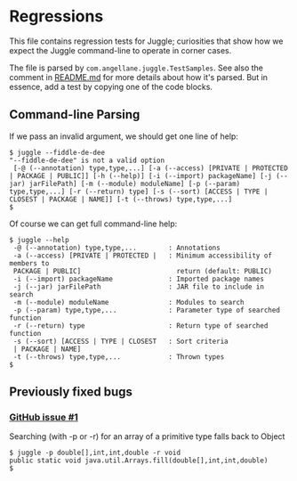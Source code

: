 # Regressions

This file contains regression tests for Juggle; curiosities that show
how we expect the Juggle command-line to operate in corner cases.

The file is parsed by `com.angellane.juggle.TestSamples`. See also the
comment in [README.md](README.md) for more details about how it's parsed.
But in essence, add a test by copying one of the code blocks.

## Command-line Parsing

If we pass an invalid argument, we should get one line of help:

````
$ juggle --fiddle-de-dee
"--fiddle-de-dee" is not a valid option
 [-@ (--annotation) type,type,...] [-a (--access) [PRIVATE | PROTECTED | PACKAGE | PUBLIC]] [-h (--help)] [-i (--import) packageName] [-j (--jar) jarFilePath] [-m (--module) moduleName] [-p (--param) type,type,...] [-r (--return) type] [-s (--sort) [ACCESS | TYPE | CLOSEST | PACKAGE | NAME]] [-t (--throws) type,type,...]
$
````

Of course we can get full command-line help:

````
$ juggle --help
 -@ (--annotation) type,type,...        : Annotations
 -a (--access) [PRIVATE | PROTECTED |   : Minimum accessibility of members to
 PACKAGE | PUBLIC]                        return (default: PUBLIC)
 -i (--import) packageName              : Imported package names
 -j (--jar) jarFilePath                 : JAR file to include in search
 -m (--module) moduleName               : Modules to search
 -p (--param) type,type,...             : Parameter type of searched function
 -r (--return) type                     : Return type of searched function
 -s (--sort) [ACCESS | TYPE | CLOSEST   : Sort criteria
 | PACKAGE | NAME]                         
 -t (--throws) type,type,...            : Thrown types
$
````

## Previously fixed bugs

### [GitHub issue #1](https://github.com/paul-bennett/juggle/issues/1)

Searching (with -p or -r) for an array of a primitive type falls back to Object


````
$ juggle -p double[],int,int,double -r void
public static void java.util.Arrays.fill(double[],int,int,double)
$
````
